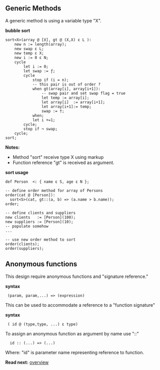 ## Generic Methods

A generic method is using a variable type "X". 

**bubble sort**

```
sort<X>(array @ [X], gt @ (X,X) ε L ):
    new n := length(array);
    new swap ε L;
    new temp ε X;
    new i := 0 ε N;
    cycle
        let i := 0;
        let swap := ƒ;
        cycle 
            stop if (i = n);
            -- this pair is out of order ?
            when gt(array[i], array[i+1]):
                -- swap pair and set swap flag = true
                let temp := array[i];
                let array[i]  := array[i+1];
                let array[i+1]:= temp;
                swap := †;
            when;
            let i +=1;
        cycle;
        stop if ¬ swap;
    cycle;
sort;
```

**Notes:**

* Method "sort" receive type X using markup <X> 
* Function reference "gt" is received as argument.

**sort usage**

```
def Person  <: { name ε S, age ε N };

-- define order method for array of Persons
order(cat @ [Person]):
  sort<S>(cat, gt::(a, b) => (a.name > b.name));
order;

-- define clients and suppliers
new clients   := [Person](100);
new suppliers := [Person](10);
-- populate somehow
...

-- use new order method to sort
order(clients);
order(suppliers);
```

## Anonymous functions

This design require anonymous functions and "signature reference."

**syntax**
```
 (param, param,...) => (expression)
```

This can be used to accommodate a reference to a "function signature"

**syntax**
```
 ( id @ (type,type, ...) ε type)
```

To assign an anonymous function as argument by name use "::"

```
  id :: (...) => (...)
```

Where: "id" is parameter name representing reference to function.

**Read next:** [overview](../syntax/overview.md)